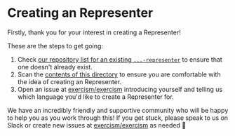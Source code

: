 # Creating an Representer

Firstly, thank you for your interest in creating a Representer!

These are the steps to get going:

1. Check [our repository list for an existing `...-representer`](https://github.com/exercism?q=-representer) to ensure that one doesn't already exist.
2. Scan the [contents of this directory](/docs/building/tooling/representers) to ensure you are comfortable with the idea of creating an Representer.
3. Open an issue at [exercism/exercism][exercism-repo] introducing yourself and telling us which language you'd like to create a Representer for.

We have an incredibly friendly and supportive community who will be happy to help you as you work through this! If you get stuck, please speak to us on Slack or create new issues at [exercism/exercism][exercism-repo] as needed 🙂

[exercism-repo]: https://github.com/exercism/exercism

